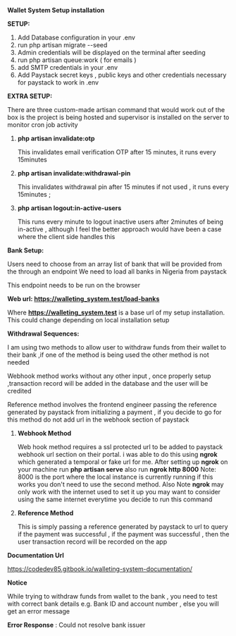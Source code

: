 **Wallet System Setup installation**


**SETUP:**

1) Add Database configuration in your .env
2) run php artisan migrate --seed
3) Admin credentials will be displayed on the terminal after seeding
4) run php artisan queue:work ( for emails )
5) add SMTP credentials in your .env
6) Add Paystack secret keys , public keys and other credentials necessary for paystack to work in .env

**EXTRA SETUP:**

There are three custom-made artisan command that would work out of the box is the project is being hosted and supervisor is installed on the server to monitor cron job activity

1) **php artisan invalidate:otp** 

    This invalidates email verification OTP after 15 minutes, it runs every 15minutes

2) **php artisan invalidate:withdrawal-pin** 

    This invalidates withdrawal pin after 15 minutes if not used , it runs every 15minutes ;

3) **php artisan logout:in-active-users** 

    This runs every minute to logout inactive users after 2minutes of being in-active , although I feel the better approach would have been a case where the client side handles this 

**Bank Setup:**

 Users need to choose from an array list of bank that will be provided from the through an endpoint
 We need to load all banks in Nigeria from paystack

 This endpoint needs to be run on the browser 

 **Web url: https://walleting_system.test/load-banks**

 Where **https://walleting_system.test** is a base url of my setup installation. This could change depending on local installation setup

**Withdrawal Sequences:**

I am using two methods to allow user to withdraw funds from their wallet to their bank ,if one of the method is being used the other method is not needed

Webhook method works without any other input , once properly setup ,transaction record will be added in the database and the user will be credited

Reference method involves the frontend engineer passing the reference generated by paystack from initializing a payment , if you decide to go for this method do not add  url in the webhook section of paystack

1) **Webhook Method**

    Web hook method requires a ssl protected url to be added to paystack webhook url section on their portal.
    i was able to do this using **ngrok** which generated a temporal or fake url for me.
    After setting up **ngrok** on your machine 
    run **php artisan serve**  also run **ngrok http 8000**
    Note: 8000 is the port where the local instance is currently running
    if this works you don't need to use the second method.
    Also Note **ngrok** may only work with the internet used to set it up
    you may want to consider using the same internet everytime you decide to run this command

2) **Reference Method**

    This is simply passing a reference generated by paystack to  url to query if the payment was successful , if the payment was successful , then the user transaction record will be recorded on the app

**Documentation Url** 

https://codedev85.gitbook.io/walleting-system-documentation/

**Notice**

While trying to withdraw funds from wallet to the bank , you need to test with correct bank details e.g. Bank ID  and account number , else you will get an error message

**Error Response** : Could not resolve bank issuer

